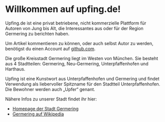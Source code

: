# Willkommen auf upfing.de!

Upfing.de ist eine privat betriebene, nicht kommerzielle Plattform für Autoren von Jung bis Alt, die Interessantes aus oder für der Region Germering zu berichten haben.

Um Artikel kommentieren zu können, oder auch selbst Autor zu werden, benötigst du einen Account auf [github.com](https://github.com).

Die große Kreisstadt Germering liegt im Westen von München. Sie besteht aus 4 Stadtteilen: Germering, Neu-Germering, Unterpfaffenhofen und Harthaus.

Upfing ist eine Kunstwort aus Unterpfaffenhofen und Germering und findet Verwendung als liebervoller Spitzname für den Stadtteil Unterpfaffenhofen. Die Bewohner werden auch „Upfer“ genant.

Nähere Infos zu unserer Stadt findet ihr hier:

* [Homepage der Stadt Germering](http://www.germering.de)
* [Germering auf Wikipedia](http://de.wikipedia.org/wiki/germering)
